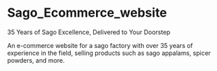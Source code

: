 # Sago_Ecommerce_website
35 Years of Sago Excellence, Delivered to Your Doorstep

An e-commerce website for a sago factory with over 35 years of experience in the field, selling products such as sago appalams, spicer powders, and more.
